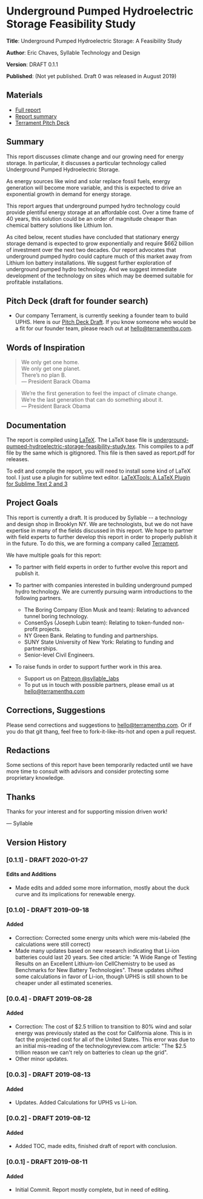 # Underground Pumped Hydroelectric Storage Feasibility Study

**Title**: Underground Pumped Hydroelectric Storage: A Feasibility Study

**Author**: Eric Chaves, Syllable Technology and Design

**Version**: DRAFT 0.1.1

**Published**: (Not yet published. Draft 0 was released in August 2019)

## Materials
- [Full report](report.pdf)
- [Report summary](resources/underground-pumped-hydroelectric-storage-feasibility-study-summary.pdf)
- [Terrament Pitch Deck](resources/terrament-pitch-deck-draft-for-founder-search.pdf)

## Summary
This report discusses climate change and our growing need for energy storage. In particular, it discusses a particular technology called Underground Pumped Hydroelectric Storage.

As energy sources like wind and solar replace fossil fuels, energy generation will become more variable, and this is expected to drive an exponential growth in demand for energy storage.

This report argues that underground pumped hydro technology could provide plentiful energy storage at an affordable cost. Over a time frame of 40 years, this solution could be an order of magnitude cheaper than chemical battery solutions like Lithium Ion.

As cited below, recent studies have concluded that stationary energy storage demand is expected to grow exponentially and require $662 billion of investment over the next two decades. Our report advocates that underground pumped hydro could capture much of this market away from Lithium Ion battery installations. We suggest further exploration of underground pumped hydro technology. And we suggest immediate development of the technology on sites which may be deemed suitable for profitable installations.


## Pitch Deck (draft for founder search)
- Our company Terrament, is currently seeking a founder team to build UPHS. Here is our [Pitch Deck Draft](resources/terrament-pitch-deck-draft-for-founder-search.pdf). If you know someone who would be a fit for our founder team, please reach out at <hello@terramenthq.com>.


## Words of Inspiration
> We only get one home. <br>We only get one planet. <br>There’s no plan B. <br> — President Barack Obama

> We’re the first generation to feel the impact of climate change. <br> We’re the last generation that can do something about it. <br> — President Barack Obama


## Documentation
The report is compiled using [LaTeX](https://www.latex-project.org/). The LaTeX base file is [underground-pumped-hydroelectric-storage-feasibility-study.tex](underground-pumped-hydroelectric-storage-feasibility-study.tex). This compiles to a pdf file by the same which is gitignored. This file is then saved as report.pdf for releases.

To edit and compile the report, you will need to install some kind of LaTeX tool. I just use a plugin for sublime text editor. [LaTeXTools: A LaTeX Plugin for Sublime Text 2 and 3](https://latextools.readthedocs.io/en/latest/)

## Project Goals
This report is currently a draft. It is produced by Syllable -- a technology and design shop in Brooklyn NY. We are technologists, but we do not have expertise in many of the fields discussed in this report. We hope to partner with field experts to further develop this report in order to properly publish it in the future. To do this, we are forming a company called [Terrament](https://www.terramenthq.com).

We have multiple goals for this report:
- To partner with field experts in order to further evolve this report and publish it.
- To partner with companies interested in building underground pumped hydro technology. We are currently pursuing warm introductions to the following partners.
    - The Boring Company (Elon Musk and team): Relating to advanced tunnel boring technology.
    - ConsenSys (Joseph Lubin team): Relating to token-funded non-profit projects.
    - NY Green Bank. Relating to funding and partnerships.
    - SUNY State University of New York: Relating to funding and partnerships.
    - Senior-level Civil Engineers.


- To raise funds in order to support further work in this area.
    - Support us on [Patreon @syllable_labs](https://www.patreon.com/syllable_labs)
    - To put us in touch with possible partners, please email us at <hello@terramenthq.com>


## Corrections, Suggestions
Please send corrections and suggestions to <hello@terramenthq.com>. Or if you do that git thang, feel free to fork-it-like-its-hot and open a pull request.


## Redactions
Some sections of this report have been temporarily redacted until we have more time to consult with advisors and consider protecting some proprietary knowledge.

## Thanks
Thanks for your interest and for supporting mission driven work!

— Syllable

## Version History
### [0.1.1] - DRAFT 2020-01-27
#### Edits and Additions
- Made edits and added some more information, mostly about the duck curve and its implications for renewable energy.

### [0.1.0] - DRAFT 2019-09-18
#### Added
- Correction: Corrected some energy units which were mis-labeled (the calculations were still correct)
- Made many updates based on new research indicating that Li-ion batteries could last 20 years. See cited article: "A Wide Range of Testing Results on an Excellent Lithium-Ion CellChemistry to be used as Benchmarks for New Battery Technologies". These updates shifted some calculations in favor of Li-ion, though UPHS is still shown to be cheaper under all estimated sceneries.

### [0.0.4] - DRAFT 2019-08-28
#### Added
- Correction: The cost of $2.5 trillion to transition to 80\% wind and solar energy was previously stated as the cost for California alone. This is in fact the projected cost for all of the United States. This error was due to an initial mis-reading of the technologyreview.com article: "The $2.5 trillion reason we can't rely on batteries to clean up the grid".
- Other minor updates.

### [0.0.3] - DRAFT 2019-08-13
#### Added
- Updates. Added Calculations for UPHS vs Li-ion.

### [0.0.2] - DRAFT 2019-08-12
#### Added
- Added TOC, made edits, finished draft of report with conclusion.

### [0.0.1] - DRAFT 2019-08-11
#### Added
- Initial Commit. Report mostly complete, but in need of editing.
